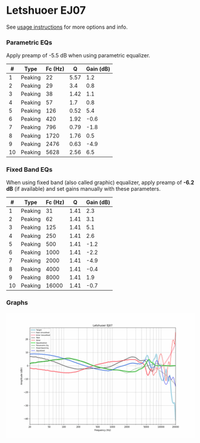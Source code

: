 # Letshuoer EJ07
See [usage instructions](https://github.com/jaakkopasanen/AutoEq#usage) for more options and info.

### Parametric EQs
Apply preamp of -5.5 dB when using parametric equalizer.

|   # | Type    |   Fc (Hz) |    Q |   Gain (dB) |
|-----|---------|-----------|------|-------------|
|   1 | Peaking |        22 | 5.57 |         1.2 |
|   2 | Peaking |        29 | 3.4  |         0.8 |
|   3 | Peaking |        38 | 1.42 |         1.1 |
|   4 | Peaking |        57 | 1.7  |         0.8 |
|   5 | Peaking |       126 | 0.52 |         5.4 |
|   6 | Peaking |       420 | 1.92 |        -0.6 |
|   7 | Peaking |       796 | 0.79 |        -1.8 |
|   8 | Peaking |      1720 | 1.76 |         0.5 |
|   9 | Peaking |      2476 | 0.63 |        -4.9 |
|  10 | Peaking |      5628 | 2.56 |         6.5 |

### Fixed Band EQs
When using fixed band (also called graphic) equalizer, apply preamp of **-6.2 dB** (if available) and set gains manually with these parameters.

|   # | Type    |   Fc (Hz) |    Q |   Gain (dB) |
|-----|---------|-----------|------|-------------|
|   1 | Peaking |        31 | 1.41 |         2.3 |
|   2 | Peaking |        62 | 1.41 |         3.1 |
|   3 | Peaking |       125 | 1.41 |         5.1 |
|   4 | Peaking |       250 | 1.41 |         2.6 |
|   5 | Peaking |       500 | 1.41 |        -1.2 |
|   6 | Peaking |      1000 | 1.41 |        -2.2 |
|   7 | Peaking |      2000 | 1.41 |        -4.9 |
|   8 | Peaking |      4000 | 1.41 |        -0.4 |
|   9 | Peaking |      8000 | 1.41 |         1.9 |
|  10 | Peaking |     16000 | 1.41 |        -0.7 |

### Graphs
![](./Letshuoer%20EJ07.png)
